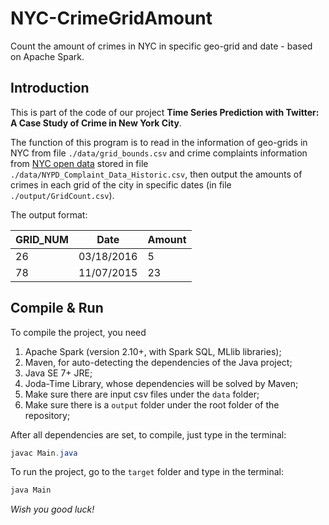 # NYC-CrimeGridAmount
Count the amount of crimes in NYC in specific geo-grid and date - based on Apache Spark.

## Introduction

This is part of the code of our project **Time Series Prediction with Twitter: A Case Study of Crime in New York City**.

The function of this program is to read in the information of geo-grids in NYC from file ```./data/grid_bounds.csv``` and crime complaints information from [NYC open data](https://data.cityofnewyork.us/Public-Safety/NYPD-Complaint-Data-Historic/qgea-i56i/data) stored in file ```./data/NYPD_Complaint_Data_Historic.csv```, then output the amounts of crimes in each grid of the city in specific dates (in file ```./output/GridCount.csv```).

The output format:

| GRID_NUM | Date       | Amount |
| -------- | ---------- | ------ |
| 26       | 03/18/2016 | 5      |
| 78       | 11/07/2015 | 23     |



## Compile & Run

To compile the project, you need

1. Apache Spark (version 2.10+, with Spark SQL, MLlib libraries);
2. Maven, for auto-detecting the dependencies of the Java project;
3. Java SE 7+ JRE;
4. Joda-Time Library, whose dependencies will be solved by Maven;
5. Make sure there are input csv files under the ```data``` folder;
6. Make sure there is a ```output``` folder under the root folder of the repository;

After all dependencies are set, to compile, just type in the terminal:

```java
javac Main.java
```



To run the project, go to the ```target``` folder and type in the terminal:

```java
java Main
```



*Wish you good luck!*

